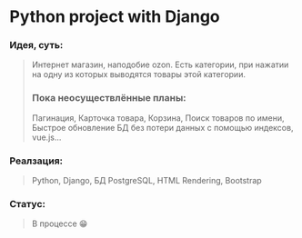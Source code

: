 # Python project with Django
### **Идея, суть:**
> Интернет магазин, наподобие ozon. Есть категории, при нажатии на одну из которых выводятся товары этой категории. 
> ### **Пока неосуществлённые планы:**
> Пагинация, Карточка товара, Корзина, Поиск товаров по имени, Быстрое обновление БД без потери данных с помощью индексов, vue.js...
### **Реалзация:**
> Python, Django, БД PostgreSQL, HTML Rendering, Bootstrap
### **Статус:**
> В процессе
:grin:
